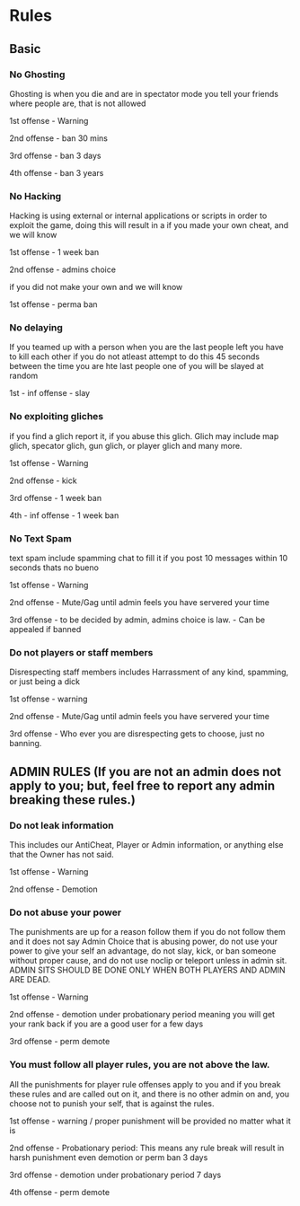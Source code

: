 # Rules 

## Basic

### No Ghosting

Ghosting is when you die and are in spectator mode you tell your friends where people are, that is not allowed

1st offense - Warning

2nd offense - ban 30 mins

3rd offense - ban 3 days

4th offense - ban 3 years


### No Hacking
Hacking is using external or internal applications or scripts in order to exploit the game, doing this will result in a
  if you made your own cheat, and we will know 
  
  1st offense - 1 week ban
  
  2nd offense - admins choice
  
  if you did not make your own and we will know
  
  1st offense - perma ban
  
  
### No delaying
If you teamed up with a person when you are the last people left you have to kill each other if you do not atleast attempt to do this
45 seconds between the time you are hte last people one of you will be slayed at random

1st - inf offense - slay

### No exploiting gliches
if you find a glich report it, if you abuse this glich. Glich may include map glich, specator glich, gun glich, or player glich and many more.

1st offense - Warning

2nd offense - kick

3rd offense - 1 week ban 

4th - inf offense - 1 week ban 

### No Text Spam
text spam include spamming chat to fill it if you post 10 messages within 10 seconds thats no bueno 

1st offense - Warning

2nd offense - Mute/Gag until admin feels you have servered your time

3rd offense - to be decided by admin, admins choice is law. - Can be appealed if banned


### Do not players or staff members
Disrespecting staff members includes Harrassment of any kind, spamming, or just being a dick

1st offense - warning

2nd offense - Mute/Gag until admin feels you have servered your time

3rd offense - Who ever you are disrespecting gets to choose, just no banning.

## ADMIN RULES (If you are not an admin does not apply to you; but, feel free to report any admin breaking these rules.)

### Do not leak information
This includes our AntiCheat, Player or Admin information, or anything else that the Owner has not said.

1st offense - Warning 

2nd offense - Demotion 

### Do not abuse your power
The punishments are up for a reason follow them if you do not follow them and it does not say Admin Choice that is abusing power, do not use your power to give your self an advantage, do not slay, kick, or ban someone without proper cause, and do not use noclip or teleport unless in admin sit. ADMIN SITS SHOULD BE DONE ONLY WHEN BOTH PLAYERS AND ADMIN ARE DEAD.

1st offense - Warning

2nd offense - demotion under probationary period meaning you will get your rank back if you are a good user for a few days

3rd offense - perm demote 


### You must follow all player rules, you are not above the law.
All the punishments for player rule offenses apply to you and if you break these rules and are called out on it, and there is no other admin on and, you choose not to punish your self, that is against the rules.

1st offense - warning / proper punishment will be provided no matter what it is

2nd offense - Probationary period: This means any rule break will result in harsh punishment even demotion or perm ban 3 days

3rd offense - demotion under probationary period 7 days

4th offense - perm demote
